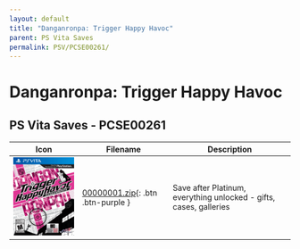```yaml
---
layout: default
title: "Danganronpa: Trigger Happy Havoc"
parent: PS Vita Saves
permalink: PSV/PCSE00261/
---
```

# Danganronpa: Trigger Happy Havoc

## PS Vita Saves - PCSE00261

| Icon | Filename | Description |
|------|----------|-------------|
| ![Danganronpa: Trigger Happy Havoc](icon0.png) | [00000001.zip](00000001.zip){: .btn .btn-purple } | Save after Platinum, everything unlocked - gifts, cases, galleries  |
